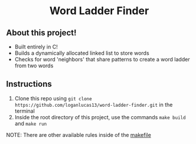 <h1 align="center">Word Ladder Finder</h1>

## About this project!
* Built entirely in C!
* Builds a dynamically allocated linked list to store words
* Checks for word 'neighbors' that share patterns to create a word ladder from two words

## Instructions
1. Clone this repo using `git clone https://github.com/loganlucas13/word-ladder-finder.git` in the terminal
2. Inside the root directory of this project, use the commands `make build` and `make run`

NOTE: There are other available rules inside of the [makefile](makefile)
